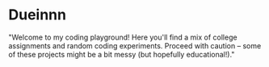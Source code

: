 # Dueinnn
"Welcome to my coding playground! Here you'll find a mix of college assignments and random coding experiments. Proceed with caution – some of these projects might be a bit messy (but hopefully educational!)."
